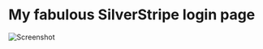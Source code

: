 # My fabulous SilverStripe login page

![Screenshot](https://raw.github.com/JohannesFischer/my-fabulous-ss-login/master/screenshot.png)